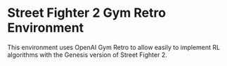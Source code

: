 Street Fighter 2 Gym Retro Environment
===

This environment uses OpenAI Gym Retro to allow easily to implement RL algorithms with the Genesis version of Street Fighter 2.
